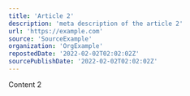 ```yaml
---
title: 'Article 2'
description: 'meta description of the article 2'
url: 'https://example.com'
source: 'SourceExample'
organization: 'OrgExample'
repostedDate: '2022-02-02T02:02:02Z'
sourcePublishDate: '2022-02-02T02:02:02Z'
---
```


Content 2
